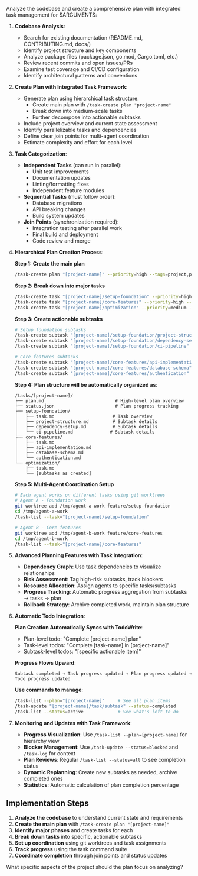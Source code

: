 Analyze the codebase and create a comprehensive plan with integrated task management for $ARGUMENTS:

1. **Codebase Analysis**:
   - Search for existing documentation (README.md, CONTRIBUTING.md, docs/)
   - Identify project structure and key components
   - Analyze package files (package.json, go.mod, Cargo.toml, etc.)
   - Review recent commits and open issues/PRs
   - Examine test coverage and CI/CD configuration
   - Identify architectural patterns and conventions

2. **Create Plan with Integrated Task Framework**:
   - Generate plan using hierarchical task structure:
     - Create main plan with `/task-create plan "project-name"`
     - Break down into medium-scale tasks
     - Further decompose into actionable subtasks
   - Include project overview and current state assessment
   - Identify parallelizable tasks and dependencies
   - Define clear join points for multi-agent coordination
   - Estimate complexity and effort for each level

3. **Task Categorization**:
   - **Independent Tasks** (can run in parallel):
     - Unit test improvements
     - Documentation updates
     - Linting/formatting fixes
     - Independent feature modules
   - **Sequential Tasks** (must follow order):
     - Database migrations
     - API breaking changes
     - Build system updates
   - **Join Points** (synchronization required):
     - Integration testing after parallel work
     - Final build and deployment
     - Code review and merge

4. **Hierarchical Plan Creation Process**:

   **Step 1: Create the main plan**
   ```bash
   /task-create plan "[project-name]" --priority=high --tags=project,planning
   ```

   **Step 2: Break down into major tasks**
   ```bash
   /task-create task "[project-name]/setup-foundation" --priority=high --tags=setup,infrastructure
   /task-create task "[project-name]/core-features" --priority=high --tags=features,development
   /task-create task "[project-name]/optimization" --priority=medium --tags=performance,polish
   ```

   **Step 3: Create actionable subtasks**
   ```bash
   # Setup foundation subtasks
   /task-create subtask "[project-name]/setup-foundation/project-structure" --priority=high
   /task-create subtask "[project-name]/setup-foundation/dependency-setup" --priority=high
   /task-create subtask "[project-name]/setup-foundation/ci-pipeline" --priority=medium

   # Core features subtasks
   /task-create subtask "[project-name]/core-features/api-implementation" --priority=high
   /task-create subtask "[project-name]/core-features/database-schema" --priority=high
   /task-create subtask "[project-name]/core-features/authentication" --priority=medium
   ```

   **Step 4: Plan structure will be automatically organized as**:
   ```
   /tasks/[project-name]/
   ├── plan.md                           # High-level plan overview
   ├── status.json                       # Plan progress tracking
   ├── setup-foundation/
   │   ├── task.md                      # Task overview
   │   ├── project-structure.md         # Subtask details
   │   ├── dependency-setup.md          # Subtask details
   │   └── ci-pipeline.md              # Subtask details
   ├── core-features/
   │   ├── task.md
   │   ├── api-implementation.md
   │   ├── database-schema.md
   │   └── authentication.md
   └── optimization/
       ├── task.md
       └── [subtasks as created]
   ```

   **Step 5: Multi-Agent Coordination Setup**
   ```bash
   # Each agent works on different tasks using git worktrees
   # Agent A - Foundation work
   git worktree add /tmp/agent-a-work feature/setup-foundation
   cd /tmp/agent-a-work
   /task-list --task="[project-name]/setup-foundation"

   # Agent B - Core features
   git worktree add /tmp/agent-b-work feature/core-features
   cd /tmp/agent-b-work
   /task-list --task="[project-name]/core-features"
   ```

5. **Advanced Planning Features with Task Integration**:
   - **Dependency Graph**: Use task dependencies to visualize relationships
   - **Risk Assessment**: Tag high-risk subtasks, track blockers
   - **Resource Allocation**: Assign agents to specific tasks/subtasks
   - **Progress Tracking**: Automatic progress aggregation from subtasks → tasks → plan
   - **Rollback Strategy**: Archive completed work, maintain plan structure

6. **Automatic Todo Integration**:

   **Plan Creation Automatically Syncs with TodoWrite**:
   - Plan-level todo: "Complete [project-name] plan"
   - Task-level todos: "Complete [task-name] in [project-name]"
   - Subtask-level todos: "[specific actionable item]"

   **Progress Flows Upward**:
   ```
   Subtask completed → Task progress updated → Plan progress updated → Todo progress updated
   ```

   **Use commands to manage**:
   ```bash
   /task-list --plan="[project-name]"     # See all plan items
   /task-update "[project-name]/task/subtask" --status=completed
   /task-list --status=active             # See what's left to do
   ```

7. **Monitoring and Updates with Task Framework**:
   - **Progress Visualization**: Use `/task-list --plan=[project-name]` for hierarchy view
   - **Blocker Management**: Use `/task-update --status=blocked` and `/task-log` for context
   - **Plan Reviews**: Regular `/task-list --status=all` to see completion status
   - **Dynamic Replanning**: Create new subtasks as needed, archive completed ones
   - **Statistics**: Automatic calculation of plan completion percentage

## Implementation Steps

1. **Analyze the codebase** to understand current state and requirements
2. **Create the main plan** with `/task-create plan "[project-name]"`
3. **Identify major phases** and create tasks for each
4. **Break down tasks** into specific, actionable subtasks
5. **Set up coordination** using git worktrees and task assignments
6. **Track progress** using the task command suite
7. **Coordinate completion** through join points and status updates

What specific aspects of the project should the plan focus on analyzing?
